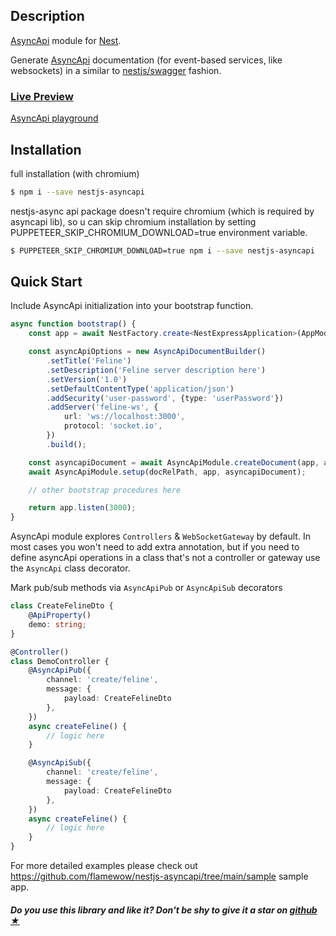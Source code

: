 ## Description

[AsyncApi](https://www.asyncapi.com/) module for [Nest](https://github.com/nestjs/nest).

Generate [AsyncApi](https://www.asyncapi.com/) documentation (for event-based services, like websockets) in a similar
to [nestjs/swagger](https://github.com/nestjs/swagger) fashion.

### [Live Preview](https://flamewow.github.io/nestjs-asyncapi/live-preview)

[AsyncApi playground](https://playground.asyncapi.io/?load=https://raw.githubusercontent.com/asyncapi/asyncapi/v2.1.0/examples/simple.yml)

## Installation

full installation (with chromium)

```bash
$ npm i --save nestjs-asyncapi
```

nestjs-async api package doesn't require chromium (which is required by asyncapi lib), so u can skip chromium
installation by setting PUPPETEER_SKIP_CHROMIUM_DOWNLOAD=true environment variable.

```bash
$ PUPPETEER_SKIP_CHROMIUM_DOWNLOAD=true npm i --save nestjs-asyncapi
```

## Quick Start

Include AsyncApi initialization into your bootstrap function.

```typescript
async function bootstrap() {
    const app = await NestFactory.create<NestExpressApplication>(AppModule);

    const asyncApiOptions = new AsyncApiDocumentBuilder()
        .setTitle('Feline')
        .setDescription('Feline server description here')
        .setVersion('1.0')
        .setDefaultContentType('application/json')
        .addSecurity('user-password', {type: 'userPassword'})
        .addServer('feline-ws', {
            url: 'ws://localhost:3000',
            protocol: 'socket.io',
        })
        .build();

    const asyncapiDocument = await AsyncApiModule.createDocument(app, asyncApiOptions);
    await AsyncApiModule.setup(docRelPath, app, asyncapiDocument);

    // other bootstrap procedures here

    return app.listen(3000);
}
```

AsyncApi module explores `Controllers` & `WebSocketGateway` by default.
In most cases you won't need to add extra annotation,
but if you need to define asyncApi operations in a class that's not a controller or gateway use the `AsyncApi` class
decorator.

Mark pub/sub methods via `AsyncApiPub` or `AsyncApiSub` decorators<br/>

```typescript
class CreateFelineDto {
    @ApiProperty()
    demo: string;
}

@Controller()
class DemoController {
    @AsyncApiPub({
        channel: 'create/feline',
        message: {
            payload: CreateFelineDto
        },
    })
    async createFeline() {
        // logic here
    }

    @AsyncApiSub({
        channel: 'create/feline',
        message: {
            payload: CreateFelineDto
        },
    })
    async createFeline() {
        // logic here
    }
}

```

For more detailed examples please check out https://github.com/flamewow/nestjs-asyncapi/tree/main/sample sample app.

<h5>Do you use this library and like it? Don't be shy to give it a star
on <a href="https://github.com/flamewow/nestjs-asyncapi">github <span>★</span></a></h3>
